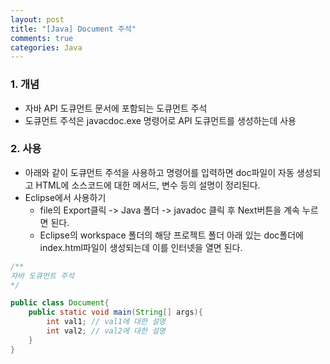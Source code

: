 ```yaml
---
layout: post
title: "[Java] Document 주석"
comments: true
categories: Java
---
```


### 1. 개념
- 자바 API 도큐먼트 문서에 포함되는 도큐먼트 주석
- 도큐먼트 주석은 javacdoc.exe 명령어로 API 도큐먼트를 생성하는데 사용

### 2. 사용
- 아래와 같이 도큐먼트 주석을 사용하고 명령어를 입력하면 doc파일이 자동 생성되고 HTML에 소스코드에 대한 메서드, 변수 등의 설명이 정리된다.
- Eclipse에서 사용하기
	- file의 Export클릭 -> Java 폴더 -> javadoc 클릭 후 Next버튼을 계속 누르면 된다.
	- Eclipse의 workspace 폴더의 해당 프로젝트 폴더 아래 있는 doc폴더에 index.html파일이 생성되는데 이를 인터넷을 열면 된다.


```java
/**
자바 도큐먼트 주석
*/

public class Document{
	public static void main(String[] args){
    	int val1; // val1에 대한 설명
        int val2; // val2에 대한 설명
    }
}
```